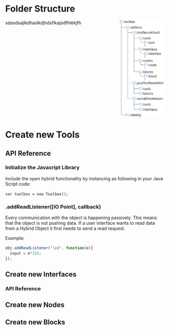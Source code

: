 # Folder Structure

<img  align="right" src="folder.svg" style = "width:140px; padding-eight:50px">

sdasdsajlkdhaslkdjhdsflkajsdfhlekjfh

<br clear="right"/>

# Create new Tools

## API Reference

### Initialize the Javacript Library
Include the open hybrid functionality by instancing as following in your Java Script code:

```var toolbox = new Toolbox();```

### .addReadListener([IO Point], callback)
Every communication with the object is happening passively. This means that the object is not pushing data. If a user interface wants to read data from a Hybrid Object it first needs to send a read request.

Example:
```javascript
obj.addReadListener("led", function(e){
  input = e*255;
});
```


## Create new Interfaces

### API Reference


## Create new Nodes

## Create new Blocks

